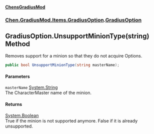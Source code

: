 
#### [ChensGradiusMod](./index 'index')

### [Chen.GradiusMod.Items.GradiusOption](./mfb9nYomeqOwYy2EkL-v0Q 'Chen.GradiusMod.Items.GradiusOption').[GradiusOption](./Vui7fzQ6K+-c8O4kYLP8Wg 'Chen.GradiusMod.Items.GradiusOption.GradiusOption')

## GradiusOption.UnsupportMinionType(string) Method
Removes support for a minion so that they do not acquire Options.  
```csharp
public bool UnsupportMinionType(string masterName);
```

#### Parameters
<a name='-1ha2qPBAHK4eYgO90zQWQ'></a>
`masterName` [System.String](https://docs.microsoft.com/en-us/dotnet/api/System.String 'System.String')  
The CharacterMaster name of the minion.  
  

#### Returns
[System.Boolean](https://docs.microsoft.com/en-us/dotnet/api/System.Boolean 'System.Boolean')  
True if the minion is not supported anymore. False if it is already unsupported.  
